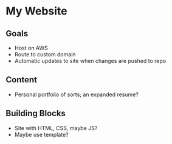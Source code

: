 # My Website

## Goals 
* Host on AWS 
* Route to custom domain 
* Automatic updates to site when changes are pushed to repo 

## Content 
* Personal portfolio of sorts; an expanded resume? 

## Building Blocks
* Site with HTML, CSS, maybe JS? 
* Maybe use template? 


